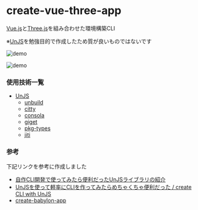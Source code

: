 # create-vue-three-app

[Vue.js](https://vuejs.org/)と[Three.js](https://threejs.org/)を組み合わせた環境構築CLI

※[UnJS](https://unjs.io/?utm_source=unjs.io&utm_medium=header-icon&utm_campaign=unjs.io)を勉強目的で作成したため質が良いものではないです

![demo](https://github.com/bKiyoh/my-cli-project/blob/main/docs/demo.gif)

![demo](https://github.com/bKiyoh/my-cli-project/blob/main/docs/scene.gif)

### 使用技術一覧
- [UnJS](https://unjs.io/?utm_source=unjs.io&utm_medium=header-icon&utm_campaign=unjs.io)
  - [unbuild](https://unjs.io/packages/unbuild)
  - [citty](https://unjs.io/packages/citty)
  - [consola](https://unjs.io/packages/consola)
  - [giget](https://unjs.io/packages/giget)
  - [pkg-types](https://unjs.io/packages/pkg-types)
  - [jiti](https://unjs.io/packages/jiti)
 
### 参考
下記リンクを参考に作成しました

- [自作CLI開発で使ってみたら便利だったUnJSライブラリの紹介](https://zenn.dev/comm_vue_nuxt/articles/62ca99e2c8fbc1)
- [UnJSを使って軽率にCLIを作ってみたらめちゃくちゃ便利だった / create CLI with UnJS](https://speakerdeck.com/drumath2237/create-cli-with-unjs)
- [create-babylon-app](https://github.com/drumath2237/create-babylon-app)
